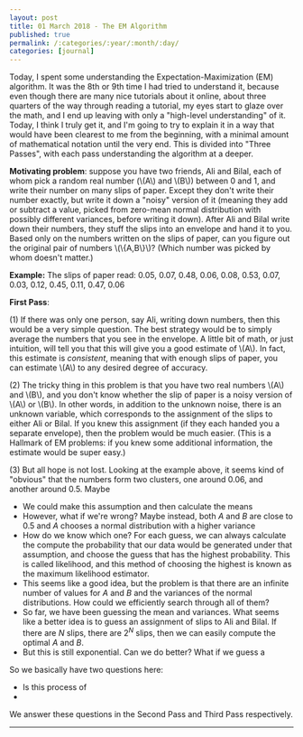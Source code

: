 ```yaml
---
layout: post
title: 01 March 2018 - The EM Algorithm
published: true
permalink: /:categories/:year/:month/:day/
categories: [journal]
---
```


Today, I spent some understanding the Expectation-Maximization (EM) algorithm. It was the 8th or 9th time I had tried to understand it, because even though there are many nice tutorials about it online, about three quarters of the way through reading a tutorial, my eyes start to glaze over the math, and I end up leaving with only a "high-level understanding" of it. Today, I think I truly get it, and I'm going to try to explain it in a way that would have been clearest to me from the beginning, with a minimal amount of mathematical notation until the very end. This is divided into "Three Passes", with each pass understanding the algorithm at a deeper.

**Motivating problem**: suppose you have two friends, Ali and Bilal, each of whom pick a random real number (\\(A\\) and \\(B\\)) between 0 and 1, and write their number on many slips of paper. Except they don't write their number exactly, but write it down a "noisy" version of it (meaning they add or subtract a value, picked from zero-mean normal distribution with possibly different variances, before writing it down). After Ali and Bilal write down their numbers, they stuff the slips into an envelope and hand it to you. Based only on the numbers written on the slips of paper, can you figure out the original pair of numbers \\(\\{A,B\\}\\)? (Which number was picked by whom doesn't matter.)

**Example:** The slips of paper read: 0.05, 0.07, 0.48, 0.06, 0.08, 0.53, 0.07, 0.03, 0.12, 0.45, 0.11, 0.47, 0.06

**First Pass**: 

(1) If there was only one person, say Ali, writing down numbers, then this would be a very simple question. The best strategy would be to simply average the numbers that you see in the envelope. A little bit of math, or just intuition, will tell you that this will give you a good estimate of \\(A\\). In fact, this estimate is _consistent_, meaning that with enough slips of paper, you can estimate \\(A\\) to any desired degree of accuracy. 

(2) The tricky thing in this problem is that you have two real numbers \\(A\\) and \\(B\\), and you don't know whether the slip of paper is a noisy version of \\(A\\) or \\(B\\). In other words, in addition to the unknown noise, there is an unknown variable, which corresponds to the assignment of the slips to either Ali or Bilal. If you knew this assignment (if they each handed you a separate envelope), then the problem would be much easier. (This is a Hallmark of EM problems: if you knew some additional information, the estimate would be super easy.)

(3) But all hope is not lost. Looking at the example above, it seems kind of "obvious" that the numbers form two clusters, one around 0.06, and another around 0.5. Maybe  
- We could make this assumption and then calculate the means
- However, what if we're wrong? Maybe instead, both $A$ and $B$ are close to 0.5 and $A$ chooses a normal distribution with a higher variance
- How do we know which one? For each guess, we can always calculate the compute the probability that our data would be generated under that assumption, and choose the guess that has the highest probability. This is called likelihood, and this method of choosing the highest is known as the maximum likelihood estimator.
- This seems like a good idea, but the problem is that there are an infinite number of values for $A$ and $B$ and the variances of the normal distributions. How could we efficiently search through all of them?
- So far, we have been guessing the mean and variances. What seems like a better idea is to guess an assignment of slips to Ali and Bilal. If there are $N$ slips, there are $2^N$ slips, then we can easily compute the optimal $A$ and $B$. 
- But this is still exponential. Can we do better? What if we guess a
 
So we basically have two questions here:
* Is this process of 
* 

We answer these questions in the Second Pass and Third Pass respectively.


** **  